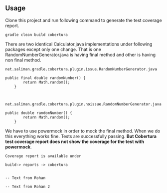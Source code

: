 Usage
-----

Clone this project and run following command to generate the test coverage report.

	gradle clean build cobertura

There are two identical Calculator.java implementations under following packages except only one change. That is one RandomNumberGenerator.java is having final method and other is having non final method.

	net.saliman.gradle.cobertura.plugin.issue.RandomNumberGenerator.java

	public final double randomNumber() {
        	return Math.random();
    	}


	
	net.saliman.gradle.cobertura.plugin.noissue.RandomNumberGenerator.java

	public double randomNumber() {
        	return Math.random();
    	}

We have to use powermock in order to mock the final method. When we do this everything works fine. Tests are successfully passing. **But Cobertura test coverage report does not show the coverage for the test with powermock**. 


	Coverage report is available under
	
	build-> reports -> cobertura	
	
	
	-- Text from Rohan
	
	-- Text from Rohan 2
